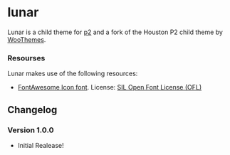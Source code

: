 # lunar
Lunar is a child theme for [p2](http://p2theme.com/) and a fork of the Houston P2 child theme by [WooThemes](http://woothemes.com).

### Resourses
Lunar makes use of the following resources:

* [FontAwesome Icon font](http://fortawesome.github.io/Font-Awesome/). License: [SIL Open Font License (OFL)](http://scripts.sil.org/cms/scripts/page.php?site_id=nrsi&id=OFL)

## Changelog

### Version 1.0.0
* Initial Realease!
